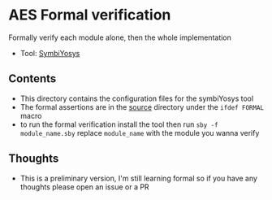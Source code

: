 # AES Formal verification
Formally verify each module alone, then the whole implementation
- Tool:  [SymbiYosys](https://github.com/YosysHQ/SymbiYosys)

## Contents
- This directory contains the configuration files for the symbiYosys tool
- The formal assertions are in the [source](../src) directory under the `ifdef FORMAL` macro
- to run the formal verification install the tool then run `sby -f module_name.sby` replace `module_name` with the module you wanna verify


## Thoughts
- This is a preliminary version, I'm still learning formal so if you have any thoughts please open an issue or a PR
